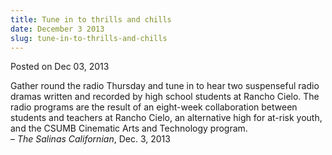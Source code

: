 ```yaml
---
title: Tune in to thrills and chills
date: December 3 2013
slug: tune-in-to-thrills-and-chills
---
```


 



<span class="date">Posted on Dec 03, 2013    </span>
<p>Gather round the radio Thursday and tune in to hear two
suspenseful radio dramas written and recorded by high school
students at Rancho Cielo. The radio programs are the result of an
eight-week collaboration between students and teachers at Rancho
Cielo, an alternative high for at-risk youth, and the CSUMB
Cinematic Arts and Technology program.<br>
&#x2013; <em>The Salinas Californian</em>, Dec. 3, 2013</br></p>





 
